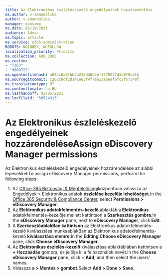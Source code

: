 ```yaml
---
title: Az Elektronikus észleléskezelő engedélyeinek hozzárendelése
ms.author: v-smandalika
author: v-smandalika
manager: dansimp
ms.date: 02/19/2021
audience: Admin
ms.topic: article
ms.service: o365-administration
ROBOTS: NOINDEX, NOFOLLOW
localization_priority: Priority
ms.collection: Adm_O365
ms.custom:
- "7363"
- "9000722"
ms.openlocfilehash: a944c8a9fbb2a233d36b6ef1779227d3a079adfb
ms.sourcegitcommit: c202c0df2d141e63f4f7eb13a56efbfc2f57348f
ms.translationtype: MT
ms.contentlocale: hu-HU
ms.lasthandoff: 03/05/2021
ms.locfileid: "50524915"
---
```

# <a name="assign-ediscovery-manager-permissions"></a><span data-ttu-id="7cf39-102">Az Elektronikus észleléskezelő engedélyeinek hozzárendelése</span><span class="sxs-lookup"><span data-stu-id="7cf39-102">Assign eDiscovery Manager permissions</span></span>

<span data-ttu-id="7cf39-103">Az Elektronikus észleléskezelő engedélyeinek hozzárendelése az alábbi lépésekkel:</span><span class="sxs-lookup"><span data-stu-id="7cf39-103">To assign eDiscovery Manager permissions, perform the following steps:</span></span>

1. <span data-ttu-id="7cf39-104">Az [Office 365 Biztonsági & Megfelelőségi](https://sip.protection.office.com/)központban válassza az Engedélyek > Elektronikus adatok **észlelése kezelője lehetőséget.**</span><span class="sxs-lookup"><span data-stu-id="7cf39-104">In the [Office 365 Security & Compliance Center](https://sip.protection.office.com/), select **Permissions > eDiscovery Manager**.</span></span>
2. <span data-ttu-id="7cf39-105">Az **Elektronikus adatokfelmentés-kezelő** ablaktábla **Elektronikus** adatokfelmentés-kezelője mellett kattintson a **Szerkesztés gombra.**</span><span class="sxs-lookup"><span data-stu-id="7cf39-105">In the **eDiscovery Manager** pane, next to **eDiscovery Manager**, click **Edit**.</span></span>
3. <span data-ttu-id="7cf39-106">A **SzerkesztőablakBan kattintson** az Elektronikus adatokfelmentés-kezelő kiválasztása munkaablakBan az Elektronikus adatokfelmentés-kezelő **kiválasztása elemre.**</span><span class="sxs-lookup"><span data-stu-id="7cf39-106">In the **Editing Choose eDiscovery Manager** pane, click **Choose eDiscovery Manager**.</span></span>
4. <span data-ttu-id="7cf39-107">Az **Elektronikus észlelés-kezelő** kiválasztása ablaktáblában kattintson a **+ Hozzáadás** gombra, és jelölje ki a felhasználók nevét.</span><span class="sxs-lookup"><span data-stu-id="7cf39-107">In the **Choose eDiscovery Manager** pane, click **+ Add**, and then select the users' names.</span></span>
5. <span data-ttu-id="7cf39-108">Válassza **a > Mentés > gombot.**</span><span class="sxs-lookup"><span data-stu-id="7cf39-108">Select **Add > Done > Save**.</span></span>